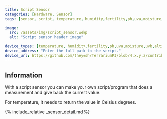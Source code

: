 ```yaml
---
title: Script Sensor
categories: [Hardware, Sensor]
tags: [sensor, script, temperature, humidity,fertility,ph,uva,moisture,uvb,altitude,co2,distance,uvi,pressure,light]

image:
  src: /assets/img/script_sensor.webp
  alt: "Script sensor header image"

device_types: [temperature, humidity,fertility,ph,uva,moisture,uvb,altitude,co2,distance,uvi,pressure,light]
device_address: "Enter the full path to the script."
device_url: https://github.com/theyosh/TerrariumPI/blob/4.x.y.z/contrib/script_sensor.py
---
```


## Information
With a script sensor you can make your own script/program that does a measurement and give back the current value.

For temperature, it needs to return the value in Celsius degrees.

{% include_relative _sensor_detail.md %}